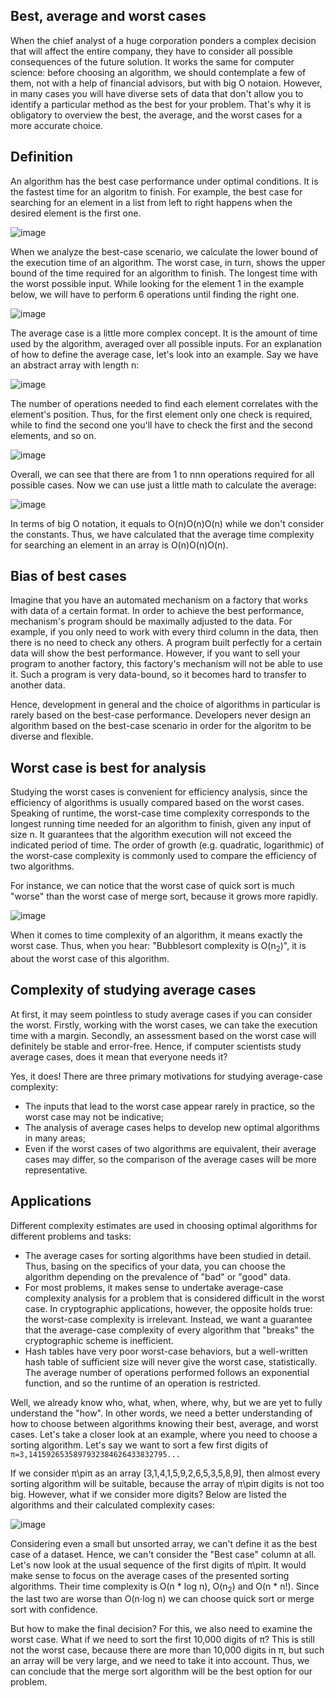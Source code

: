 ## Best, average and worst cases 

When the chief analyst of a huge corporation ponders a complex decision that will affect the entire company, they have to consider all possible consequences of the future solution. It works the same for computer science: before choosing an algorithm, we should contemplate a few of them, not with a help of financial advisors, but with big O notaion. However, in many cases you will have diverse sets of data that don't allow you to identify a particular method as the best for your problem. That's why it is obligatory to overview the best, the average, and the worst cases for a more accurate choice.

## Definition

An algorithm has the best case performance under optimal conditions. It is the fastest time for an algoritm to finish. For example, the best case for searching for an element in a list from left to right happens when the desired element is the first one.


![image](https://user-images.githubusercontent.com/92832451/187611878-8ffbd590-4fdb-4632-bcfb-dd35ec72f9f6.png)


When we analyze the best-case scenario, we calculate the lower bound of the execution time of an algorithm. The worst case, in turn, shows the upper bound of the time required for an algorithm to finish. The longest time with the worst possible input. While looking for the element 1 in the example below, we will have to perform 6 operations until finding the right one.

![image](https://user-images.githubusercontent.com/92832451/187611979-43199db5-3b2f-488d-97da-14e98a4bd9b0.png)

The average case is a little more complex concept. It is the amount of time used by the algorithm, averaged over all possible inputs. For an explanation of how to define the average case, let's look into an example. Say we have an abstract array with length n:

![image](https://user-images.githubusercontent.com/92832451/187612045-d67e426f-9420-47af-963d-0586b4a8f708.png)


The number of operations needed to find each element correlates with the element's position. Thus, for the first element only one check is required, while to find the second one you'll have to check the first and the second elements, and so on.

![image](https://user-images.githubusercontent.com/92832451/187612091-ddc22aae-e6b5-42a3-a1b2-e72539f2abe2.png)


Overall, we can see that there are from 1 to nnn operations required for all possible cases. Now we can use just a little math to calculate the average:


![image](https://user-images.githubusercontent.com/92832451/187612135-6a169f34-7f6e-4aaf-b3e7-16a86d47cc9a.png)

In terms of big O notation, it equals to O(n)O(n)O(n) while we don't consider the constants. Thus, we have calculated that the average time complexity for searching an element in an array is O(n)O(n)O(n).

## Bias of best cases

Imagine that you have an automated mechanism on a factory that works with data of a certain format. In order to achieve the best performance, mechanism's program should be maximally adjusted to the data. For example, if you only need to work with every third column in the data, then there is no need to check any others. A program built perfectly for a certain data will show the best performance. However, if you want to sell your program to another factory, this factory's mechanism will not be able to use it. Such a program is very data-bound, so it becomes hard to transfer to another data. 

Hence, development in general and the choice of algorithms in particular is rarely based on the best-case performance. Developers never design an algorithm based on the best-case scenario in order for the algoritm to be diverse and flexible.

## Worst case is best for analysis

Studying the worst cases is convenient for efficiency analysis, since the efficiency of algorithms is usually compared based on the worst cases. Speaking of runtime, the worst-case time complexity corresponds to the longest running time needed for an algorithm to finish, given any input of size n. It guarantees that the algorithm execution will not exceed the indicated period of time. The order of growth (e.g. quadratic, logarithmic) of the worst-case complexity is commonly used to compare the efficiency of two algorithms.

For instance, we can notice that the worst case of quick sort is much "worse" than the worst case of merge sort, because it grows more rapidly.


![image](https://user-images.githubusercontent.com/92832451/187612256-8a1f2adb-424c-4c4f-b612-d68cec99da45.png)


When it comes to time complexity of an algorithm, it means exactly the worst case. Thus, when you hear: "Bubblesort complexity is O(n<sub>2</sub>)", it is about the worst case of this algorithm. 

## Complexity of studying average cases

At first, it may seem pointless to study average cases if you can consider the worst. Firstly, working with the worst cases, we can take the execution time with a margin. Secondly, an assessment based on the worst case will definitely be stable and error-free. Hence, if computer scientists study average cases, does it mean that everyone needs it?


Yes, it does! There are three primary motivations for studying average-case complexity:

- The inputs that lead to the worst case appear rarely in practice, so the worst case may not be indicative;
- The analysis of average cases helps to develop new optimal algorithms in many areas;
- Even if the worst cases of two algorithms are equivalent, their average cases may differ, so the comparison of the average cases will be more representative.

## Applications

Different complexity estimates are used in choosing optimal algorithms for different problems and tasks:

- The average cases for sorting algorithms have been studied in detail. Thus, basing on the specifics of your data, you can choose the algorithm depending on the prevalence of "bad" or "good" data.
- For most problems, it makes sense to undertake average-case complexity analysis for a problem that is considered difficult in the worst case. In cryptographic applications, however, the opposite holds true: the worst-case complexity is irrelevant. Instead, we want a guarantee that the average-case complexity of every algorithm that "breaks" the cryptographic scheme is inefficient.
- Hash tables have very poor worst-case behaviors, but a well-written hash table of sufficient size will never give the worst case, statistically. The average number of operations performed follows an exponential function, and so the runtime of an operation is restricted.

Well, we already know who, what, when, where, why, but we are yet to fully understand the "how". In other words, we need a better understanding of how to choose between algorithms knowing their best, average, and worst cases. Let's take a closer look at an example, where you need to choose a sorting algorithm. Let's say we want to sort a few first digits of
`π=3,1415926535897932384626433832795...`


If we consider π\piπ as an array [3,1,4,1,5,9,2,6,5,3,5,8,9], then almost every sorting algorithm will be suitable, because the array of π\piπ digits is not too big. However, what if we consider more digits? Below are listed the algorithms and their calculated complexity cases:

![image](https://user-images.githubusercontent.com/92832451/187613287-736763b2-1976-43ac-902c-c64654b75518.png)

Considering even a small but unsorted array, we can't define it as the best case of a dataset. Hence, we can't consider the "Best case" column at all. Let's now look at the usual sequence of the first digits of π\piπ. It would make sense to focus on the average cases of the presented sorting algorithms. Their time complexity is O(n * log n), O(n<sub>2</sub>) and O(n * n!). Since the last two are worse than O(n⋅log n) we can choose quick sort or merge sort with confidence. 


But how to make the final decision? For this, we also need to examine the worst case. What if we need to sort the first 10,000 digits of π? This is still not the worst case, because there are more than 10,000 digits in π, but such an array will be very large, and we need to take it into account. Thus, we can conclude that the merge sort algorithm will be the best option for our problem.



